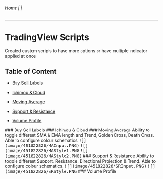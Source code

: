 ###### [Home](https://github.com/RyKaj/PineScript/blob/master/README.md) |  |
------------

  

# TradingView Scripts

  

Created custom scripts to have more options or have multiple indicator applied at once

  

## Table of Content

- [Buy Sell Labels](#bsl)

- [Ichimou & Cloud](#ic)

- [Moving Average](#ma)

- [Support & Resistance](#sr)

- [Volume Profile](#vp)

  

<a  name="bsl"  />
### Buy Sell Labels

  

<a  name="ic"  />
### Ichimou & Cloud

  

<a  name="ma"  />
### Moving Average
Ability to toggle different SMA & EMA length and Trend, Golden Cross, Death Cross. Able to configure colour schematics 
<kbd>![](image/451822826/MAInput.PNG)</kbd>
<kbd>![](image/451822826/MAStyle1.PNG</kbd>
<kbd>![](image/451822826/MAStyle2.PNG)</kbd>
  

<a  name="sr"  />
### Support & Resistance
Ability to toggle different Support, Resistance, Directional Projection & Trend. Able to configure colour schematics.
<kbd>![](image/451822826/SRInput.PNG)</kbd>
<kbd>![](image/451822826/SRStyle.PNG</kbd>

<a  name="vp"  />
### Volume Profile